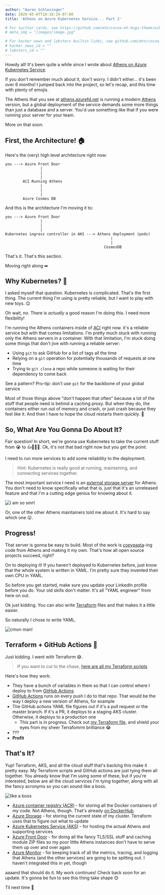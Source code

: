 ```yaml
---
author: "Aaron Schlesinger"
date: 2020-05-07T16:18:19-07:00
title: 'Athens on Azure Kubernetes Service... Part 2'

# For twitter cards, see https://github.com/mtn/cocoa-eh-hugo-theme/wiki/Twitter-cards
# meta_img = "/images/image.jpg"

# For hacker news and lobsters builtin links, see github.com/mtn/cocoa-eh-hugo-theme/wiki/Social-Links
# hacker_news_id = ""
# lobsters_id = ""
---
```


Howdy all! It's been quite a while since I wrote about [Athens on Azure Kubernetes Service](https://arschles.com/blog/athens-on-azure-kubernetes-service/).

If you don't remember much about it, don't worry. I didn't either... it's been over 6 months! I jumped back into the project, so let's recap, and this time with plenty of emojis.

The Athens that you see at [athens.azurefd.net](https://athens.azurefd.net) is running a modern [Athens](https://github.com/gomods/athens) version, but a global deployment of the service demands some more things than just a database and a server. You'd use something like that if you were running your server for your team.

More on that soon.

## First, the Architecture! 🏠

Here's the (very) high level architecture right now:

```
you ---> Azure Front Door
                |
                |
                |
        ACI Running Athens
                |
                |
                |
        Azure Cosmos DB
```

And this is the architecture I'm moving it to:

```
you ---> Azure Front Door
                |
                |
                |
Kubernetes ingress controller in AKS ---> Athens deployment (pods)
                                                |
                                                |
                                             CosmosDB
```

That's it. That's this section.

Moving right along ➡

## Why Kubernetes? 🤔

I asked myself that question. Kubernetes is complicated. That's the first thing. The current thing I'm using is pretty reliable, but I want to play with new toys. 😉

Oh wait, no. There is _actually_ a good reason I'm doing this. I need more flexibility!

I'm running the Athens containers inside of [ACI](https://azure.microsoft.com/en-us/services/container-instances/) right now. it's a reliable service but with that comes limitations. I'm pretty much stuck with running only the Athens servers in a container. With that limitation, I'm stuck doing some things that don't jive with running a reliable server:

- Using `git` to ask GitHub for a list of tags all the time
- Relying on a `git` operation for potentially thousands of requests at one time
- Trying to `git clone` a repo while someone is waiting for their dependency to come back

See a pattern? Pro-tip: don't use `git` for the backbone of your global service

Most of those things above "don't happen that often" because a lot of the stuff that people need is behind a caching proxy. But when they do, the containers either run out of memory and crash, or just crash because they feel like it. And then I have to hope the cloud restarts them quickly. 🤞

## So, What Are You Gonna Do About It?

Fair question! In short, we're gonna use Kubernetes to take the current stuff from 😭 to 👍🎂🎉🥳. Ok, it's not that bad right now but you get the point.

I need to run more services to add some reliability to the deployment.

>Hint: Kubernetes is really good at running, maintaining, and connecting services together.

The most important service I need is an [external storage server](https://github.com/gomods/athens/tree/master/pkg/storage/external) for Athens. You don't need to know specifically what that is, just that it's an unreleased feature and that I'm a cutting edge genius for knowing about it.

![i am so smrt](/images/homer-i-am-so-smrt.jpg)

Or, one of the other Athens maintainers told me about it. It's hard to say which one 😛.

## Progress!

That server is gonna be easy to build. Most of the work is [copypasta](https://en.wikipedia.org/wiki/Copypasta)-ing code from Athens and making it my own. That's how all open source projects succeed, right?

On to deploying it! If you haven't deployed to Kubernetes before, just know that the whole system is written in YAML. I'm pretty sure they invented their own CPU in YAML.

So before you get started, make sure you update your LinkedIn profile before you do. Your old skills don't matter. It's all "YAML engineer" from here on out.

Ok just kidding. You can also write [Terraform](https://www.terraform.io/) files and that makes it a little easier.

So naturally I chose to write YAML.

![cmon man!](/images/ditka-cmon-man.jpg)

## Terraform + GitHub Actions 🍤

Just kidding. I went with Terraform 😅.

>If you want to cut to the chase, [here are all my Terraform scripts](https://github.com/arschles/athens-azure/tree/tf-azure/tf)

Here's how they work:

- They have a bunch of variables in them so that I can control where I deploy to from [GitHub Actions](https://github.com/features/actions)
- [GitHub Actions](https://github.com/features/actions) runs on every push I do to that repo. That would be the way I deploy a new version of Athens, for example
- The GitHub actions YAML file figures out if it's a pull request or the master branch. If it's a PR, it deploys to a staging AKS cluster. Otherwise, it deploys to a production one
    - This part is in progress. Check out [my Terraform file](https://github.com/arschles/athens-azure/blob/tf-azure/.github/workflows/terraform-pr.yml), and shield your eyes from my sheer Terrafomrm brilliance 😂
- ???
- **Profit**

## That's It?

Yup! Terraform, AKS, and all the cloud stuff that's backing this make it pretty easy. My Terraform scripts and GitHub actions are just tying them all together. You already know that I'm using some of these, but if you're interested, below are all the cloud services I'm tying together, along with all the fancy acronyms so you can sound like a boss.

![like a boss](/images/like-a-boss.jpg)

- [Azure container registry (ACR)](https://azure.microsoft.com/en-us/services/container-registry/) - for storing all the Docker containers of my code. Not Athens, though. That's already [on DockerHub](https://hub.docker.com/r/gomods/athens)
- [Azure Storage](https://azure.microsoft.com/en-us/services/storage/) - for storing the current state of my cluster. Terraform uses that to figure out what to update
- [Azure Kubernetes Service (AKS)](https://docs.microsoft.com/en-us/azure/aks/intro-kubernetes) - for hosting the actual Athens and supporting services
- [Azure Front Door](https://azure.microsoft.com/en-us/services/frontdoor/) - for doing all the fancy TLS/SSL stuff and caching module ZIP files so my poor little Athens instances don't have to serve them up over and over again
- [Azure Monitor](https://azure.microsoft.com/en-us/services/monitor/) - for keeping track of all the metrics, tracing, and logging that Athens (and the other services) are going to be spitting out. I haven't integrated this in yet, though

aaaand that should do it. My work continues! Check back soon for an update. It's gonna be fun to see this thing take shape 😊

Til next time 👋
